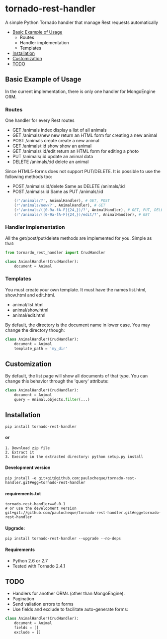 tornado-rest-handler
====================

A simple Python Tornado handler that manage Rest requests automatically

* [Basic Example of Usage](#basic-example-of-usage)
  * Routes
  * Handler implementation
  * Templates
* [Installation](#installation)
* [Customization](#customization)
* [TODO](#todo)

Basic Example of Usage
------------------------

In the current implementation, there is only one handler for MongoEngine ORM.

### Routes

One handler for every Rest routes

* GET    /animals index      display a list of all animals
* GET    /animals/new        new return an HTML form for creating a new animal
* POST   /animals create     create a new animal
* GET    /animals/:id show   show an animal
* GET    /animals/:id/edit   return an HTML form for editing a photo
* PUT    /animals/:id        update an animal data
* DELETE /animals/:id        delete an animal

Since HTML5-forms does not support PUT/DELETE. It is possible to use the following methods too:

* POST /animals/:id/delete   Same as DELETE /animals/:id
* POST /animals/:id          Same as PUT    /animals/:id


```python
    (r'/animals/?', AnimalHandler), # GET, POST
    (r'/animals/new/?', AnimalHandler), # GET
    (r'/animals/([0-9a-fA-F]{24,})/?', AnimalHandler), # GET, PUT, DELETE
    (r'/animals/([0-9a-fA-F]{24,})/edit/?', AnimalHandler), # GET
```


### Handler implementation

All the get/post/put/delete methods are implemented for you. Simple as that:

```python
from tornardo_rest_handler import CrudHandler

class AnimalHandler(CrudHandler):
    document = Animal
```

### Templates

You must create your own template. It must have the names list.html, show.html and edit.html.

* animal/list.html
* animal/show.html
* animal/edit.html

By default, the directory is the document name in lower case. You may change the directory though:

```python
class AnimalHandler(CrudHandler):
    document = Animal
    template_path = 'my_dir'
```

Customization
-------------

By default, the list page will show all documents of that type. You can change this behavior through the 'query' attribute:

```python
class AnimalHandler(CrudHandler):
    document = Animal
    query = Animal.objects.filter(...)
```


Installation
------------

```
pip install tornado-rest-handler
```

#### or

```
1. Download zip file
2. Extract it
3. Execute in the extracted directory: python setup.py install
```

#### Development version

```
pip install -e git+git@github.com:paulocheque/tornado-rest-handler.git#egg=tornado-rest-handler
```

#### requirements.txt

```
tornado-rest-handler==0.0.1
# or use the development version
git+git://github.com/paulocheque/tornado-rest-handler.git#egg=tornado-rest-handler
```

#### Upgrade:

```
pip install tornado-rest-handler --upgrade --no-deps
```

#### Requirements

* Python 2.6 or 2.7
* Tested with Tornado 2.4.1


TODO
-------------

* Handlers for another ORMs (other than MongoEngine).
* Pagination
* Send valiation errors to forms
* Use fields and exclude to facilitate auto-generate forms:

```python
class AnimalHandler(CrudHandler):
    document = Animal
    fields = []
    exclude = []
```